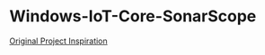 # Windows-IoT-Core-SonarScope

[Original Project Inspiration](https://microsoft.hackster.io/en-US/AnuragVasanwala/windows-10-iot-core-ultrasonic-distance-mapper-d94d63)
